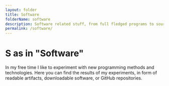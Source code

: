```yaml
---
layout: folder
title: Software
folderName: software
description: Software related stuff, from full fledged programs to source code to reading material
permalink: /software/
---
```


# S as in "Software"

In my free time I like to experiment with new programming methods and technologies.
Here you can find the results of my experiments, in form of readable artifacts,
downloadable software, or GitHub repositories.
